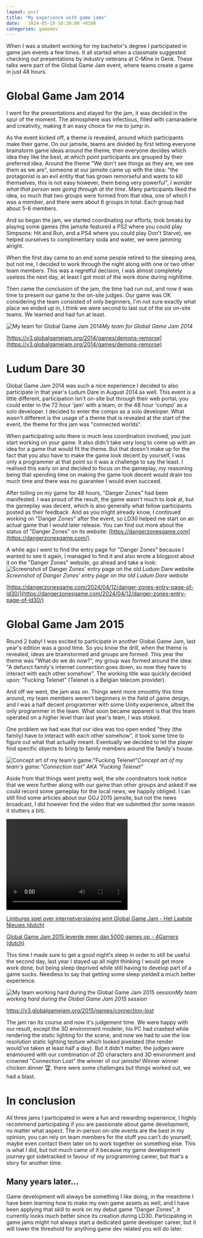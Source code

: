 ```yaml
---
layout: post
title: "My experience with game jams"
date:   2024-05-10 10:30:00 +0100
categories: gamedev
---
```


When I was a student working for my bachelor's degree I participated in
game jam events a few times. It all started when a classmate suggested
checking out presentations by industry veterans at C-Mine in Genk. These
talks were part of the Global Game Jam event, where teams create a game
in just 48 hours.

# Global Game Jam 2014

I went for the presentations and stayed for the jam, it was decided in
the spur of the moment. The atmosphere was infectious, filled with
camaraderie and creativity, making it an easy choice for me to jump in.

As the event kicked off, a theme is revealed, around which participants
make their game. On our jamsite, teams are divided by first letting
everyone brainstorm game ideas around the theme, then everyone decides
which idea they like the best, at which point participants are grouped
by their preferred idea. Around the theme \"We don\'t see things as they
are, we see them as we are\", someone at our jamsite came up with the
idea: "the protagonist is an evil entity that has grown remorseful and
wants to kill themselves, this is not easy however, them being very
powerful", *I wonder what that person was going through at the time*.
Many participants liked the idea, so much that two groups were formed
from that idea, one of which I was a member, and there were about 6
groups in total. Each group had about 5-6 members.

And so began the jam, we started coordinating our efforts, took breaks
by playing some games (the jamsite featured a PS2 where you could play
Simpsons: Hit and Run, and a PS4 where you could play Don't Starve), we
helped ourselves to complimentary soda and water, we were jamming
alright.

When the first day came to an end some people retired to the sleeping
area, but not me, I decided to work through the night along with one or
two other team members. This was a regretful decision, I was almost
completely useless the next day, at least I got most of the work done
during nighttime.

Then came the conclusion of the jam, the time had run out, and now it
was time to present our game to the on-site judges. Our game was OK
considering the team consisted of only beginners, I'm not sure exactly
what place we ended up in, I think we were second to last out of the six
on-site teams. We learned and had fun at least.

![My team for Global Game Jam 2014](/assets/img/my_experience_with_game_jams/image1.jpeg)*My team for Global Game Jam 2014*

[https://v3.globalgamejam.org/2014/games/demons-remorse](https://v3.globalgamejam.org/2014/games/demons-remorse)

# Ludum Dare 30

Global Game Jam 2014 was such a nice experience I decided to also
participate in that year's Ludum Dare in August 2014 as well. This event
is a little different, participation isn't on-site but through their web
portal, you could enter in the 72 hour 'jam' with a team, or the 48 hour
'compo' as a solo developer. I decided to enter the compo as a solo
developer. What wasn't different is the usage of a theme that is
revealed at the start of the event, the theme for this jam was
"connected worlds".

When participating solo there is much less coordination involved, you
just start working on your game. It also didn't take very long to come
up with an idea for a game that would fit the theme. But that doesn't
make up for the fact that you also have to make the game look decent by
yourself, I was only a programmer at that point so it was a challenge to
say the least. I realised this early on and decided to focus on the
gameplay, my reasoning being that spending time on making the game look
decent would drain too much time and there was no guarantee I would even
succeed.

After toiling on my game for 48 hours, "Danger Zones" had been
manifested. I was proud of the result, the game wasn't much to look at,
but the gameplay was decent, which is also generally what fellow
participants posted as their feedback. And as you might already know, I
continued working on "Danger Zones" after the event, so LD30 helped me
start on an actual game that I would later release. You can find out
more about the status of "Danger Zones" on its website:
[https://dangerzonesgame.com](https://dangerzonesgame.com/).

A while ago I went to find the entry page for "Danger Zones" because I
wanted to see it again, I managed to find it and also wrote a blogpost
about it on the "Danger Zones" website, go ahead and take a look:
![Screenshot of Danger Zones' entry page on the old Ludum Dare website](/assets/img/my_experience_with_game_jams/image2.png)*Screenshot of Danger Zones' entry page on the old Ludum Dare website*

[https://dangerzonesgame.com/2024/04/12/danger-zones-entry-page-of-ld30/](https://dangerzonesgame.com/2024/04/12/danger-zones-entry-page-of-ld30/)

# Global Game Jam 2015

Round 2 baby! I was excited to participate in another Global Game Jam,
last year's edition was a good time. So you know the drill, when the
theme is revealed, ideas are brainstormed and groups are formed. This
year the theme was "What do we do now?", my group was formed around the
idea: "A defunct family's internet connection goes down, so now they
have to interact with each other somehow". The working title was quickly
decided upon: "Fucking Telenet" (Telenet is a Belgian telecom provider).

And off we went, the jam was on. Things went more smoothly this time
around, my team members weren't beginners in the field of game design,
and I was a half decent programmer with some Unity experience, albeit
the only programmer in the team. What soon became apparent is that this
team operated on a higher level than last year's team, I was stoked.

One problem we had was that our idea was too open ended "they (the
family) have to interact with each other somehow", it took some time to
figure out what that actually meant. Eventually we decided to let the
player find specific objects to bring to family members around the
family's house.

![Concept art of my team's game:"Fucking Telenet"](/assets/img/my_experience_with_game_jams/image3.png)*Concept art of my team's game:\"Connection lost\" AKA \"Fucking Telenet\"*

Aside from that things went pretty well,
the site coordinators took notice that we were further along with our
game than other groups and asked if we could record some gameplay for
the local news, we happily obliged. I can still find some articles about
our GGJ 2015 jamsite, but not the news broadcast, I did however find the
video that we submitted (for some reason it stutters a bit).

<video width="320" height="240" controls>
  <source src="/assets/vid/connection_lost_gameplay.webm" type="video/webm">
</video>

[Limburgs spel over internetverslaving wint Global Game Jam - Het Laatste Nieuws (dutch)](https://www.hln.be/genk/limburgs-spel-over-internetverslaving-wint-global-game-jam~ac017e96/)

[Global Game Jam 2015 leverde meer dan 5000 games op - 4Gamers (dutch)](https://www.4gamers.be/nieuws/42615/1/Global-Game-Jam-2015-leverde-meer-dan-5000-games-op)

This time I made sure to get a good night's sleep in order to still be
useful the second day, last year I stayed up all night thinking I would
get more work done, but being sleep deprived while still having to
develop part of a game sucks. Needless to say that getting some sleep
yielded a much better experience.

![My team working hard during the Global Game Jam 2015 session](/assets/img/my_experience_with_game_jams/image4.jpeg)*My team working hard during the Global Game Jam 2015 session*

<https://v3.globalgamejam.org/2015/games/connection-lost>

The jam ran its course and now it's judgement time. We were happy with
our result, except the 3D environment modeler, his PC had crashed while
rendering the static lighting for the scene, and now we had to use the
low resolution static lighting texture which looked pixelated (the
render would've taken at least half a day). But it didn't matter, the
judges were enamoured with our combination of 2D characters and 3D
environment and crowned "Connection Lost" the winner of our jamsite!
Winner winner chicken dinner 🏆, there were some challenges but things
worked out, we had a blast.

# In conclusion

All three jams I participated in were a fun and rewarding experience, I
highly recommend participating if you are passionate about game
development, no matter what aspect. The in-person on-site events are the
best in my opinion, you can rely on team members for the stuff you can't
do yourself, maybe even contact them later on to work together on
something else. This is what I did, but not much came of it because my
game development journey got sidetracked in favour of my programming
career, but that's a story for another time.

## Many years later...

Game development will always be something I like doing, in the meantime
I have been learning how to make my own game assets as well, and I have
been applying that skill to work on my debut game "Danger Zones", it
currently looks much better since its creation during LD30.
Participating in game jams might not always start a dedicated game
developer career, but it will lower the threshold for anything game dev
related you will do later.
